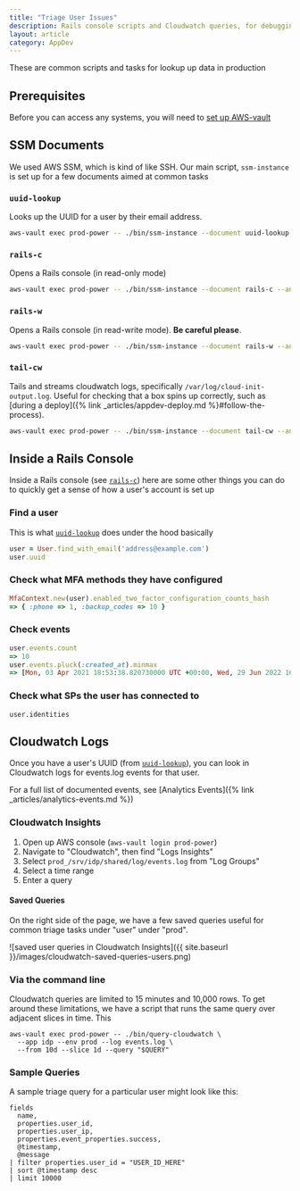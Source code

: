 ```yaml
---
title: "Triage User Issues"
description: Rails console scripts and Cloudwatch queries, for debugging the IDP
layout: article
category: AppDev
---
```


These are common scripts and tasks for lookup up data in production

## Prerequisites

Before you can access any systems, you will need to [set up AWS-vault](https://github.com/18F/identity-devops/wiki/Setting-Up-AWS-Vault)


## SSM Documents

We used AWS SSM, which is kind of like SSH. Our main script, `ssm-instance` is set up for a few documents aimed at common tasks

### `uuid-lookup`

Looks up the UUID for a user by their email address.

```bash
aws-vault exec prod-power -- ./bin/ssm-instance --document uuid-lookup --any asg-prod-idp
````

### `rails-c`

Opens a Rails console (in read-only mode)

```bash
aws-vault exec prod-power -- ./bin/ssm-instance --document rails-c --any asg-prod-idp
````

### `rails-w`

Opens a Rails console (in read-write mode). **Be careful please**.

```bash
aws-vault exec prod-power -- ./bin/ssm-instance --document rails-w --any asg-prod-idp
````

### `tail-cw`

Tails and streams cloudwatch logs, specifically `/var/log/cloud-init-output.log`. Useful for checking that a box spins up correctly, such as [during a deploy]({% link _articles/appdev-deploy.md %}#follow-the-process).

```bash
aws-vault exec prod-power -- ./bin/ssm-instance --document tail-cw --any asg-prod-idp
````

## Inside a Rails Console

Inside a Rails console (see [`rails-c`](#rails-c)) here are some other things you can do to quickly get a sense of how a user's account is set up

### Find a user

This is what [`uuid-lookup`](#uuid-lookup) does under the hood basically

```ruby
user = User.find_with_email('address@example.com')
user.uuid
```

### Check what MFA methods they have configured

```ruby
MfaContext.new(user).enabled_two_factor_configuration_counts_hash
=> { :phone => 1, :backup_codes => 10 }
```

### Check events

```ruby
user.events.count
=> 10
user.events.pluck(:created_at).minmax
=> [Mon, 03 Apr 2021 18:53:38.820730000 UTC +00:00, Wed, 29 Jun 2022 16:47:46.275708000 UTC +00:00]
```

### Check what SPs the user has connected to

```
user.identities
```

## Cloudwatch Logs

Once you have a user's UUID (from [`uuid-lookup`](#uuid-lookup)), you can look in Cloudwatch logs for
events.log events for that user.

For a full list of documented events, see [Analytics Events]({% link _articles/analytics-events.md %})

### Cloudwatch Insights

1. Open up AWS console (`aws-vault login prod-power`)
2. Navigate to "Cloudwatch", then find "Logs Insights"
3. Select `prod_/srv/idp/shared/log/events.log` from "Log Groups"
4. Select a time range
5. Enter a query

#### Saved Queries

On the right side of the page, we have a few saved queries useful for common triage tasks under "user" under "prod".

![saved user queries in Cloudwatch Insights]({{ site.baseurl }}/images/cloudwatch-saved-queries-users.png)

### Via the command line

Cloudwatch queries are limited to 15 minutes and 10,000 rows. To get around these limitations,
we have a script that runs the same query over adjacent slices in time. This

```
aws-vault exec prod-power -- ./bin/query-cloudwatch \
  --app idp --env prod --log events.log \
  --from 10d --slice 1d --query "$QUERY"
```

### Sample Queries

A sample triage query for a particular user might look like this:

```cloudwatch
fields
  name,
  properties.user_id,
  properties.user_ip,
  properties.event_properties.success,
  @timestamp,
  @message
| filter properties.user_id = "USER_ID_HERE"
| sort @timestamp desc
| limit 10000
```
